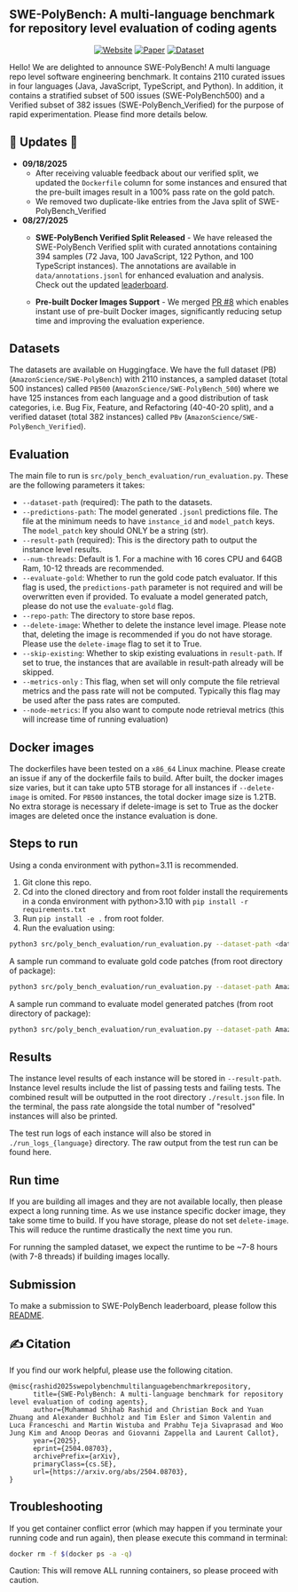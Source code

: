 ## SWE-PolyBench: A multi-language benchmark for repository level evaluation of coding agents

<div align="center">
  
[![Website](https://img.shields.io/badge/Website-Visit-blue?style=for-the-badge)](https://amazon-science.github.io/SWE-PolyBench/)
[![Paper](https://img.shields.io/badge/Paper-arXiv-red?style=for-the-badge)](https://arxiv.org/abs/2504.08703)
[![Dataset](https://img.shields.io/badge/Dataset-HuggingFace-yellow?style=for-the-badge)](https://huggingface.co/datasets/AmazonScience/SWE-PolyBench)

</div>

Hello! We are delighted to announce SWE-PolyBench! A multi language repo level software engineering benchmark. It contains 2110 curated issues in four languages (Java, JavaScript, TypeScript, and Python). In addition, it contains a stratified subset of 500 issues (SWE-PolyBench500) and a Verified subset of 382 issues (SWE-PolyBench_Verified) for the purpose of rapid experimentation. Please find more details below.

## 🚀 Updates 🚀
* **09/18/2025**
  - After receiving valuable feedback about our verified split, we updated the `Dockerfile` column for some instances and ensured that the pre-built images result in a 100% pass rate on the gold patch. 
  - We removed two duplicate-like entries from the Java split of SWE-PolyBench_Verified
* **08/27/2025**
  - **SWE-PolyBench Verified Split Released** - We have released the SWE-PolyBench Verified split with curated annotations containing 394 samples (72 Java, 100 JavaScript, 122 Python, and 100 TypeScript instances). The annotations are available in `data/annotations.jsonl` for enhanced evaluation and analysis. Check out the updated [leaderboard](https://amazon-science.github.io/SWE-PolyBench/).

  - **Pre-built Docker Images Support** - We merged [PR #8](https://github.com/amazon-science/SWE-PolyBench/pull/8) which enables instant use of pre-built Docker images, significantly reducing setup time and improving the evaluation experience.

## Datasets
The datasets are available on Huggingface. We have the full dataset (PB) (`AmazonScience/SWE-PolyBench`) with 2110 instances, a sampled dataset (total 500 instances) called `PB500` (`AmazonScience/SWE-PolyBench_500`) where we have 125 instances from each language and a good distribution of task categories, i.e. Bug Fix, Feature, and Refactoring (40-40-20 split), and a verified dataset (total 382 instances) called `PBv` (`AmazonScience/SWE-PolyBench_Verified`).

## Evaluation
The main file to run is `src/poly_bench_evaluation/run_evaluation.py`. These are the following parameters it takes:
- `--dataset-path` (required): The path to the datasets.
- `--predictions-path`: The model generated `.jsonl` predictions file. The file at the minimum needs to have `instance_id` and `model_patch` keys. The `model_patch` key should ONLY be a string (str).
- `--result-path` (required): This is the directory path to output the instance level results.
- `--num-threads`: Default is 1. For a machine with 16 cores CPU and 64GB Ram, 10-12 threads are recommended.
- `--evaluate-gold`: Whether to run the gold code patch evaluator. If this flag is used, the `predictions-path` parameter is not required and will be overwritten even if provided. To evaluate a model generated patch, please do not use the `evaluate-gold` flag.
- `--repo-path`: The directory to store base repos.
- `--delete-image`: Whether to delete the instance level image. Please note that, deleting the image is recommended if you do not have storage. Please use the `delete-image` flag to set it to True.
- `--skip-existing`: Whether to skip existing evaluations in `result-path`. If set to true, the instances that are available in result-path already will be skipped.
- `--metrics-only` : This flag, when set will only compute the file retrieval metrics and the pass rate will not be computed. Typically this flag may be used after the pass rates are computed.
- `--node-metrics`: If you also want to compute node retrieval metrics (this will increase time of running evaluation)

## Docker images
The dockerfiles have been tested on a `x86_64` Linux machine. Please create an issue if any of the dockerfile fails to build. After built, the docker images size varies, but it can take upto 5TB storage for all instances if `--delete-image` is omited. For `PB500` instances, the total docker image size is 1.2TB. No extra storage is necessary if delete-image is set to True as the docker images are deleted once the instance evaluation is done.

## Steps to run
Using a conda environment with python=3.11 is recommended.

1. Git clone this repo.
2. Cd into the cloned directory and from root folder install the requirements in a conda environment with python>3.10 with `pip install -r requirements.txt`
3. Run `pip install -e .` from root folder.
4. Run the evaluation using:
```sh
python3 src/poly_bench_evaluation/run_evaluation.py --dataset-path <dataset_path_or_hf_path> --result-path ./eval_logs
```

A sample run command to evaluate gold code patches (from root directory of package):
```sh
python3 src/poly_bench_evaluation/run_evaluation.py --dataset-path AmazonScience/SWE-PolyBench --result-path ./eval_logs/ --num-threads 9 --repo-path ~/repos --delete-image --evaluate-gold
```

A sample run command to evaluate model generated patches (from root directory of package):
```sh
python3 src/poly_bench_evaluation/run_evaluation.py --dataset-path AmazonScience/SWE-PolyBench --result-path ./eval_logs/ --num-threads 9 --repo-path ~/repos --delete-image --predictions-path ./model_generated_predictions.jsonl --skip-existing
```
## Results

The instance level results of each instance will be stored in `--result-path`. Instance level results include the list of passing tests and failing tests. The combined result will be outputted in the root directory `./result.json` file. In the terminal, the pass rate alongside the total number of "resolved" instances will also be printed.

The test run logs of each instance will also be stored in `./run_logs_{language}` directory. The raw output from the test run can be found here.

## Run time
If you are building all images and they are not available locally, then please expect a long running time. As we use instance specific docker image, they take some time to build. If you have storage, please do not set `delete-image`. This will reduce the runtime drastically the next time you run.

For running the sampled dataset, we expect the runtime to be ~7-8 hours (with 7-8 threads) if building images locally.

## Submission
To make a submission to SWE-PolyBench leaderboard, please follow this [README](https://github.com/amazon-science/SWE-PolyBench/blob/submission/README.md).

## ✍️ Citation
If you find our work helpful, please use the following citation.
```
@misc{rashid2025swepolybenchmultilanguagebenchmarkrepository,
      title={SWE-PolyBench: A multi-language benchmark for repository level evaluation of coding agents}, 
      author={Muhammad Shihab Rashid and Christian Bock and Yuan Zhuang and Alexander Buchholz and Tim Esler and Simon Valentin and Luca Franceschi and Martin Wistuba and Prabhu Teja Sivaprasad and Woo Jung Kim and Anoop Deoras and Giovanni Zappella and Laurent Callot},
      year={2025},
      eprint={2504.08703},
      archivePrefix={arXiv},
      primaryClass={cs.SE},
      url={https://arxiv.org/abs/2504.08703}, 
}
```

## Troubleshooting
If you get container conflict error (which may happen if you terminate your running code and run again), then please execute this command in terminal:
```sh
docker rm -f $(docker ps -a -q)
```
Caution: This will remove ALL running containers, so please proceed with caution.
